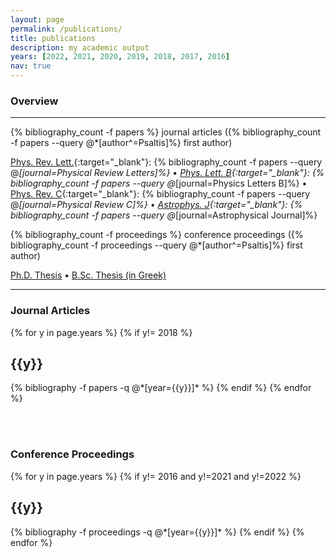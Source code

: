 ```yaml
---
layout: page
permalink: /publications/
title: publications
description: my academic output
years: [2022, 2021, 2020, 2019, 2018, 2017, 2016]
nav: true
---
```


### Overview
---
<i class="fa fa-file-alt"></i> {% bibliography_count -f papers %} journal articles ({% bibliography_count -f papers --query @*[author^=Psaltis]%} first author)

[Phys. Rev. Lett.](https://prl.aps.org){:target="\_blank"}: {% bibliography_count -f papers --query @*[journal=Physical Review Letters]%} • [Phys. Lett. B](https://prl.aps.org){:target="\_blank"}: {% bibliography_count -f papers --query @*[journal=Physics Letters B]%} • [Phys. Rev. C](https://prc.aps.org){:target="\_blank"}: {% bibliography_count -f papers --query @*[journal=Physical Review C]%} • [Astrophys. J](https://iopscience.iop.org/journal/0004-637X){:target="\_blank"}: {% bibliography_count -f papers --query @*[journal=Astrophysical Journal]%}

<i class="fa fa-file-alt"></i> {% bibliography_count -f proceedings %} conference proceedings ({% bibliography_count -f proceedings --query @*[author^=Psaltis]%} first author)

<i class="fas fa-book"></i> <a href="https://macsphere.mcmaster.ca/handle/11375/25859" target="_blank" >Ph.D. Thesis</a> • <i class="fas fa-book"></i> <a href="https://doi.org/10.6084/m9.figshare.1257763.v2" target="_blank" >B.Sc. Thesis (in Greek)</a>

---

<div class="publications">
<h3>Journal Articles</h3>
{% for y in page.years %}
    {% if y!= 2018 %}
  <h2 class="year">{{y}}</h2>
  {% bibliography -f papers -q @*[year={{y}}]* %}
    {% endif %}
{% endfor %}
</div>

<br><br>


<div class="publications">
<h3>Conference Proceedings</h3>
{% for y in page.years %}
     {% if y!= 2016 and y!=2021 and y!=2022 %}
  <h2 class="year">{{y}}</h2>
  {% bibliography -f proceedings -q @*[year={{y}}]* %}
     {% endif %}
{% endfor %}
</div>
